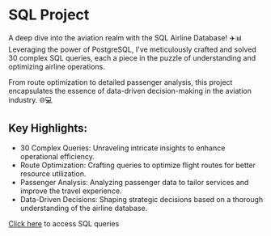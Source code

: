 # SQL Project
A deep dive into the aviation realm with the SQL Airline Database! ✈️📊 Leveraging the power of PostgreSQL, I've meticulously crafted and solved 30 complex SQL queries, each a piece in the puzzle of understanding and optimizing airline operations.

From route optimization to detailed passenger analysis, this project encapsulates the essence of data-driven decision-making in the aviation industry. 🌐💻

## Key Highlights:
- 30 Complex Queries: Unraveling intricate insights to enhance operational efficiency.
- Route Optimization: Crafting queries to optimize flight routes for better resource utilization.
- Passenger Analysis: Analyzing passenger data to tailor services and improve the travel experience.
- Data-Driven Decisions: Shaping strategic decisions based on a thorough understanding of the airline database.

[Click here](https://docs.google.com/document/d/1EEW1ugqMbyGh4kjJ25ut3-PD6h065WgK/edit) to access SQL queries

